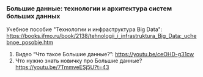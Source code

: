 ### Большие данные: технологии и архитектура систем больших данных


Учебное пособие "Технологии и инфраструктура Big Data":  https://books.ifmo.ru/book/2138/tehnologii_i_infrastruktura_Big_Data:_uchebnoe_posobie.htm    

1. Видео “Что такое Большие данные?”: https://youtu.be/ceOHD-g31cw       
2. Что нужно знать новичку про Большие данные? https://youtu.be/7TmmveESj5U?t=43       
